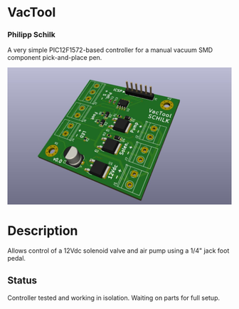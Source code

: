 # VacTool
### Philipp Schilk

A very simple PIC12F1572-based controller for a manual vacuum SMD component pick-and-place pen. 

![PCB Render](https://raw.githubusercontent.com/TheSchilk/VacTool/master/Doc/Render.jpg)

# Description

Allows control of a 12Vdc solenoid valve and air pump using a 1/4" jack foot pedal.

## Status
Controller tested and working in isolation. 
Waiting on parts for full setup.
